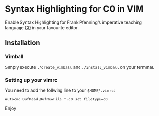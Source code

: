 Syntax Highlighting for C0 in VIM
==================================

Enable Syntax Highlighting for Frank Pfenning's imperative
teaching language [C0][C0] in your favourite editor.

Installation
------------

### Vimball
Simply execute `./create_vimball` and `./install_vimball` on
your terminal.

### Setting up your vimrc
You need to add the follwing line to your `$HOME/.vimrc`:

```
autocmd BufRead,BufNewFile *.c0 set filetype=c0 
```

[C0]: http://c0.typesafety.net/

Enjoy


